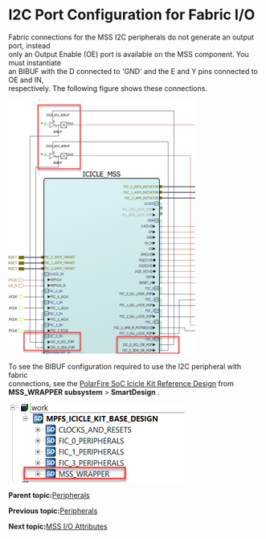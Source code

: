 # I2C Port Configuration for Fabric I/O

Fabric connections for the MSS I2C peripherals do not generate an output port, instead<br /> only an Output Enable \(OE\) port is available on the MSS component. You must instantiate<br /> an BIBUF with the D connected to 'GND' and the E and Y pins connected to OE and IN,<br /> respectively. The following figure shows these connections.

![](GUID-CB7B4064-7204-48FF-ACC7-D22DE676B1BF-low.png "Fabric Connections")

To see the BIBUF configuration required to use the I2C peripheral with fabric<br /> connections, see the [PolarFire SoC Icicle Kit Reference Design](https://github.com/polarfire-soc/icicle-kit-reference-design) from **MSS\_WRAPPER subsystem** &gt; **SmartDesign** .

![](GUID-E052B462-C653-4982-9094-A3463F8ABB36-low.png "MPFS Icicle Kit Base Design Hierarchy")

**Parent topic:**[Peripherals](GUID-D560CB4A-6A33-4FAD-B89B-92B0556648BE.md)

**Previous topic:**[Peripherals](GUID-D560CB4A-6A33-4FAD-B89B-92B0556648BE.md)

**Next topic:**[MSS I/O Attributes](GUID-6392C9C4-AA6E-4EBA-A8EA-249C4AD964F3.md#)

